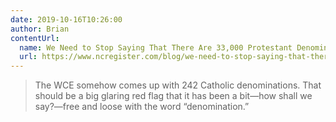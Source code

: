 ```yaml
---
date: 2019-10-16T10:26:00
author: Brian
contentUrl: 
  name: We Need to Stop Saying That There Are 33,000 Protestant Denominations
  url: https://www.ncregister.com/blog/we-need-to-stop-saying-that-there-are-33-000-protestant-denominations
---
```


> The WCE some­how comes up with 242 Catholic denom­i­na­tions. That should be a big glar­ing red flag that it has been a bit—how shall we say?—free and loose with the word “denom­i­na­tion.”
